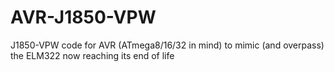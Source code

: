 # AVR-J1850-VPW
J1850-VPW code for AVR (ATmega8/16/32 in mind) to mimic (and overpass) the ELM322 now reaching its end of life
